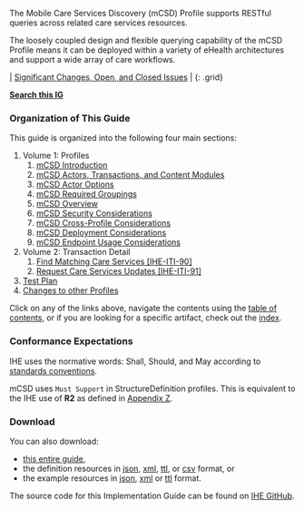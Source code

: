 
The Mobile Care Services Discovery (mCSD) Profile supports RESTful
queries across related care services resources.

The loosely coupled design and flexible querying capability of the mCSD
Profile means it can be deployed within a variety of eHealth
architectures and support a wide array of care workflows.


<div markdown="1" class="stu-note">

| [Significant Changes, Open, and Closed Issues](https://profiles.ihe.net/ITI/mCSD/issues.html) |
{: .grid}

**[Search this IG](https://www.google.com/search?q=site%3Ahttps%3A%2F%2Fprofiles.ihe.net%2FITI%2FmCSD)**

</div>

### Organization of This Guide
This guide is organized into the following four main sections:

1. Volume 1: Profiles
    1. [mCSD Introduction](IHE-volume-1.html)
    2. [mCSD Actors, Transactions, and Content Modules](IHE-volume-1.html#1461-mcsd-actors-transactions-and-content-modules)
    3. [mCSD Actor Options](IHE-volume-1.html#1462-mcsd-actor-options)
    4. [mCSD Required Groupings](IHE-volume-1.html#1463-mcsd-required-actor-groupings)
    5. [mCSD Overview](IHE-volume-1.html#1464-mcsd-overview)
    6. [mCSD Security Considerations](IHE-volume-1.html#1465-mcsd-security-considerations)
    7. [mCSD Cross-Profile Considerations](IHE-volume-1.html#1466-mcsd-cross-profile-considerations)
    8. [mCSD Deployment Considerations](IHE-volume-1.html#1467-mcsd-deployment-considerations)
    9. [mCSD Endpoint Usage Considerations](IHE-volume-1.html#1468-mcsd-endpoint-usage-considerations)
2. Volume 2: Transaction Detail
    1. [Find Matching Care Services \[IHE-ITI-90\]](IHE-ITI-90.html)
    2. [Request Care Services Updates \[IHE-ITI-91\]](IHE-ITI-91.html)
3. [Test Plan](https://profiles.ihe.net/ITI/mCSD/testplan.html)
4. [Changes to other Profiles](https://profiles.ihe.net/ITI/mCSD/other.html)

Click on any of the links above, navigate the contents using the [table of contents](toc.html), or
if you are looking for a specific artifact, check out the [index](artifacts.html).

### Conformance Expectations

IHE uses the normative words: Shall, Should, and May according to [standards conventions](https://profiles.ihe.net/GeneralIntro/ch-E.html).

mCSD uses ```Must Support``` in StructureDefinition profiles. This is equivalent to the IHE use of **R2** as defined in [Appendix Z](https://profiles.ihe.net/ITI/TF/Volume2/ch-Z.html#z.10-profiling-conventions-for-constraints-on-fhir).

### Download 

You can also download:

* [this entire guide](full-ig.zip),
* the definition resources in [json](definitions.json.zip), [xml](definitions.xml.zip), [ttl](definitions.ttl.zip), or [csv](csvs.zip) format, or
* the example resources in [json](examples.json.zip), [xml](examples.xml.zip) or [ttl](examples.ttl.zip) format.

The source code for this Implementation Guide can be found on [IHE GitHub](https://github.com/IHE/ITI.mCSD).
<!--
#### Cross Version Analysis

{% include cross-version-analysis.xhtml %}

#### Dependency Table

{% include dependency-table.xhtml %}

#### Globals Table

{% include globals-table.xhtml %}

#### IP Statements

{% include ip-statements.xhtml %}
-->